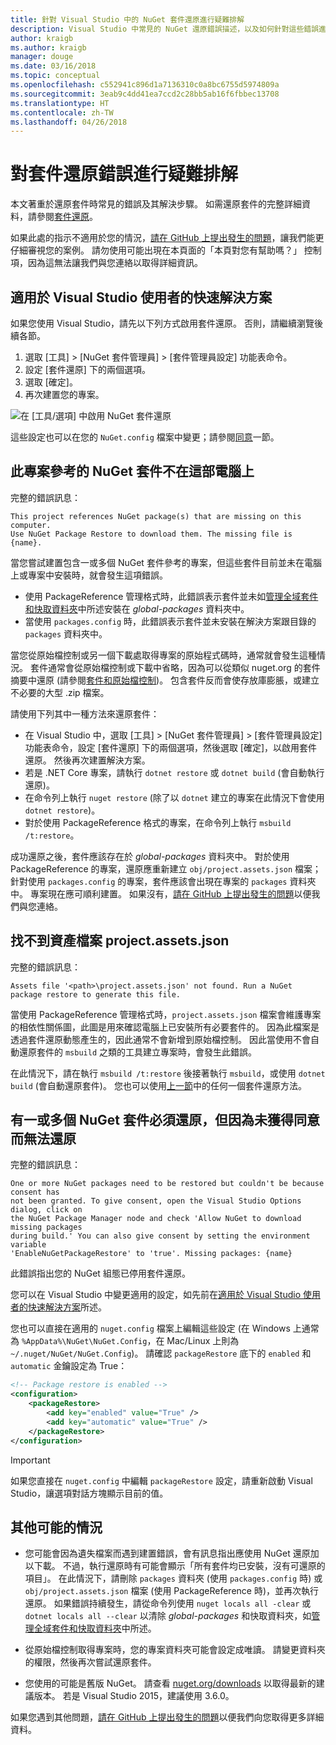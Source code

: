 ```yaml
---
title: 針對 Visual Studio 中的 NuGet 套件還原進行疑難排解
description: Visual Studio 中常見的 NuGet 還原錯誤描述，以及如何針對這些錯誤進行疑難排解。
author: kraigb
ms.author: kraigb
manager: douge
ms.date: 03/16/2018
ms.topic: conceptual
ms.openlocfilehash: c552941c896d1a7136310c0a8bc6755d5974809a
ms.sourcegitcommit: 3eab9c4dd41ea7ccd2c28bb5ab16f6fbbec13708
ms.translationtype: HT
ms.contentlocale: zh-TW
ms.lasthandoff: 04/26/2018
---
```

# <a name="troubleshooting-package-restore-errors"></a>對套件還原錯誤進行疑難排解

本文著重於還原套件時常見的錯誤及其解決步驟。 如需還原套件的完整詳細資料，請參閱[套件還原](../consume-packages/package-restore.md#enabling-and-disabling-package-restore)。

如果此處的指示不適用於您的情況，[請在 GitHub 上提出發生的問題](https://github.com/NuGet/docs.microsoft.com-nuget/issues)，讓我們能更仔細審視您的案例。 請勿使用可能出現在本頁面的「本頁對您有幫助嗎？」 控制項，因為這無法讓我們與您連絡以取得詳細資訊。

## <a name="quick-solution-for-visual-studio-users"></a>適用於 Visual Studio 使用者的快速解決方案

如果您使用 Visual Studio，請先以下列方式啟用套件還原。 否則，請繼續瀏覽後續各節。

1. 選取 [工具] > [NuGet 套件管理員] > [套件管理員設定] 功能表命令。
1. 設定 [套件還原] 下的兩個選項。
1. 選取 [確定]。
1. 再次建置您的專案。

![在 [工具/選項] 中啟用 NuGet 套件還原](../consume-packages/media/restore-01-autorestoreoptions.png)

這些設定也可以在您的 `NuGet.config` 檔案中變更；請參閱[同意](#consent)一節。

<a name="missing"></a>

## <a name="this-project-references-nuget-packages-that-are-missing-on-this-computer"></a>此專案參考的 NuGet 套件不在這部電腦上

完整的錯誤訊息：

```output
This project references NuGet package(s) that are missing on this computer.
Use NuGet Package Restore to download them. The missing file is {name}.
```

當您嘗試建置包含一或多個 NuGet 套件參考的專案，但這些套件目前並未在電腦上或專案中安裝時，就會發生這項錯誤。

- 使用 PackageReference 管理格式時，此錯誤表示套件並未如[管理全域套件和快取資料夾](managing-the-global-packages-and-cache-folders.md)中所述安裝在 *global-packages* 資料夾中。
- 當使用 `packages.config` 時，此錯誤表示套件並未安裝在解決方案跟目錄的 `packages` 資料夾中。

當您從原始檔控制或另一個下載處取得專案的原始程式碼時，通常就會發生這種情況。 套件通常會從原始檔控制或下載中省略，因為可以從類似 nuget.org 的套件摘要中還原 (請參閱[套件和原始檔控制](Packages-and-Source-Control.md))。 包含套件反而會使存放庫膨脹，或建立不必要的大型 .zip 檔案。

請使用下列其中一種方法來還原套件：

- 在 Visual Studio 中，選取 [工具] > [NuGet 套件管理員] > [套件管理員設定] 功能表命令，設定 [套件還原] 下的兩個選項，然後選取 [確定]，以啟用套件還原。 然後再次建置解決方案。
- 若是 .NET Core 專案，請執行 `dotnet restore` 或 `dotnet build` (會自動執行還原)。
- 在命令列上執行 `nuget restore` (除了以 `dotnet` 建立的專案在此情況下會使用 `dotnet restore`)。
- 對於使用 PackageReference 格式的專案，在命令列上執行 `msbuild /t:restore`。

成功還原之後，套件應該存在於 *global-packages* 資料夾中。 對於使用 PackageReference 的專案，還原應重新建立 `obj/project.assets.json` 檔案；針對使用 `packages.config` 的專案，套件應該會出現在專案的 `packages` 資料夾中。 專案現在應可順利建置。 如果沒有，[請在 GitHub 上提出發生的問題](https://github.com/NuGet/docs.microsoft.com-nuget/issues)以便我們與您連絡。

<a name="assets"></a>

## <a name="assets-file-projectassetsjson-not-found"></a>找不到資產檔案 project.assets.json

完整的錯誤訊息：

```output
Assets file '<path>\project.assets.json' not found. Run a NuGet package restore to generate this file.
```

當使用 PackageReference 管理格式時，`project.assets.json` 檔案會維護專案的相依性關係圖，此圖是用來確認電腦上已安裝所有必要套件的。 因為此檔案是透過套件還原動態產生的，因此通常不會新增到原始檔控制。 因此當使用不會自動還原套件的 `msbuild` 之類的工具建立專案時，會發生此錯誤。

在此情況下，請在執行 `msbuild /t:restore` 後接著執行 `msbuild`，或使用 `dotnet build` (會自動還原套件)。 您也可以使用[上一節](#missing)中的任何一個套件還原方法。

<a name="consent"></a>

## <a name="one-or-more-nuget-packages-need-to-be-restored-but-couldnt-be-because-consent-has-not-been-granted"></a>有一或多個 NuGet 套件必須還原，但因為未獲得同意而無法還原

完整的錯誤訊息：

```output
One or more NuGet packages need to be restored but couldn't be because consent has
not been granted. To give consent, open the Visual Studio Options dialog, click on
the NuGet Package Manager node and check 'Allow NuGet to download missing packages
during build.' You can also give consent by setting the environment variable
'EnableNuGetPackageRestore' to 'true'. Missing packages: {name}
```

此錯誤指出您的 NuGet 組態已停用套件還原。

您可以在 Visual Studio 中變更適用的設定，如先前在[適用於 Visual Studio 使用者的快速解決方案](#quick-solution-for-visual-studio-users)所述。

您也可以直接在適用的 `nuget.config` 檔案上編輯這些設定 (在 Windows 上通常為 `%AppData%\NuGet\NuGet.Config`，在 Mac/Linux 上則為 `~/.nuget/NuGet/NuGet.Config`)。 請確認 `packageRestore` 底下的 `enabled` 和 `automatic` 金鑰設定為 True：

```xml
<!-- Package restore is enabled -->
<configuration>
    <packageRestore>
        <add key="enabled" value="True" />
        <add key="automatic" value="True" />
    </packageRestore>
</configuration>
```

> [!Important]
> 如果您直接在 `nuget.config` 中編輯 `packageRestore` 設定，請重新啟動 Visual Studio，讓選項對話方塊顯示目前的值。

## <a name="other-potential-conditions"></a>其他可能的情況

- 您可能會因為遺失檔案而遇到建置錯誤，會有訊息指出應使用 NuGet 還原加以下載。 不過，執行還原時有可能會顯示「所有套件均已安裝，沒有可還原的項目」。 在此情況下，請刪除 `packages` 資料夾 (使用 `packages.config` 時) 或 `obj/project.assets.json` 檔案 (使用 PackageReference 時)，並再次執行還原。 如果錯誤持續發生，請從命令列使用 `nuget locals all -clear` 或 `dotnet locals all --clear` 以清除 *global-packages* 和快取資料夾，如[管理全域套件和快取資料夾](managing-the-global-packages-and-cache-folders.md)中所述。

- 從原始檔控制取得專案時，您的專案資料夾可能會設定成唯讀。 請變更資料夾的權限，然後再次嘗試還原套件。

- 您使用的可能是舊版 NuGet。 請查看 [nuget.org/downloads](https://www.nuget.org/downloads) 以取得最新的建議版本。 若是 Visual Studio 2015，建議使用 3.6.0。

如果您遇到其他問題，[請在 GitHub 上提出發生的問題](https://github.com/NuGet/docs.microsoft.com-nuget/issues)以便我們向您取得更多詳細資料。